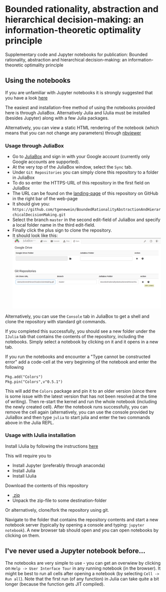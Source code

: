 # Bounded rationality, abstraction and hierarchical decision-making: an information-theoretic optimality principle
Supplementary code and Jupyter notebooks for publication: Bounded rationality, abstraction and hierarchical decision-making: an information-theoretic optimality principle

## Using the notebooks
If you are unfamiliar with Jupyter notebooks it is strongly suggested that you have a look [here]( http://jupyter-notebook-beginner-guide.readthedocs.org/en/latest/index.html)

The easiest and installation-free method of using the notebooks provided here is through JuliaBox. Alternatively Julia and IJulia must be installed (besides Jupyter) along with a few Julia packages.

Alternatively, you can view a static HTML rendering of the notebook (which means that you can not change any parameters) through [nbviewer](http://nbviewer.ipython.org/github/tgenewein/BoundedRationalityAbstractionAndHierarchicalDecisionMaking/tree/master/NotebooksAndCode/)

### Usage through JuliaBox

*  Go to [JuliaBox](https://www.juliabox.org/) and sign in with your Google account (currently only Google accounts are supported).
*  At the very top of the JuliaBox window, select the ``Sync`` tab.
*  Under ``Git Repositories`` you can simply clone this repository to a folder in JuliaBox
*  To do so enter the HTTPS-URL of this repository in the first field on JuliaBox
  *  The URL can be found on the [landing-page](https://github.com/tgenewein/BoundedRationalityAbstractionAndHierarchicalDecisionMaking) of this repository on GitHub in the right bar of the web-page
  *  It should give you: ``https://github.com/tgenewein/BoundedRationalityAbstractionAndHierarchicalDecisionMaking.git``
*  Select the branch ``master`` in the second edit-field of JuliaBox and specify a local folder name in the third edit-field.
*  Finally click the plus sign to clone the repository.
  *  It should look like this: ![Cloning repository to JuliaBox](AddRepoToJuliaBox.png)
  

Alternatively, you can use the ``Console`` tab in JuliaBox to get a shell and clone the repository with standard git commands.

If you completed this successfully, you should see a new folder under the ``IJulia`` tab that contains the contents of the repository, including the notebooks. Simply select a notebook by clicking on it and it opens in a new tab.

If you run the notebooks and encounter a "Type cannot be constructed error" add a code-cell at the very beginning of the notebook and enter the following
```
Pkg.add("Colors")
Pkg.pin("Colors",v"0.5.1")
```
This will add the ``Colors`` package and pin it to an older version (since there is some issue with the latest version that has not been resolved at the time of writing). Then re-start the kernel and run the whole notebook (including the newly created cell). After the notebook runs successfully, you can remove the cell again (alternatively, you can use the console provided by JuliaBox and then type ``julia`` to start julia and enter the two commands above in the Julia REPL.


### Usage with IJulia installation

Install IJulia by following the instructions [here](https://github.com/JuliaLang/IJulia.jl)

This will require you to
*  Install Jupyter (preferably through anaconda)
*  Install Julia
*  Install IJulia

Download the contents of this repository
*  [.zip](https://github.com/tgenewein/BoundedRationalityAbstractionAndHierarchicalDecisionMaking/archive/master.zip)
*  Unpack the zip-file to some destination-folder

Or alternatively, clone/fork the repository using git.

Navigate to the folder that contains the repository contents and start a new notebook server (typically by opening a console and typing: ``jupyter notebook``). A new browser tab should open and you can open notebooks by clicking on them.

## I've never used a Jupyter notebook before...
The notebooks are very simple to use - you can get an overwiew by clicking on ``Help -> User Interface Tour`` in any running notebook (in the browser). It might be best to run all cells after opening a notebook (by selecting ``Cell -> Run all``). Note that the first run (of any function) in Julia can take quite a bit longer (because the function gets JIT compiled).
